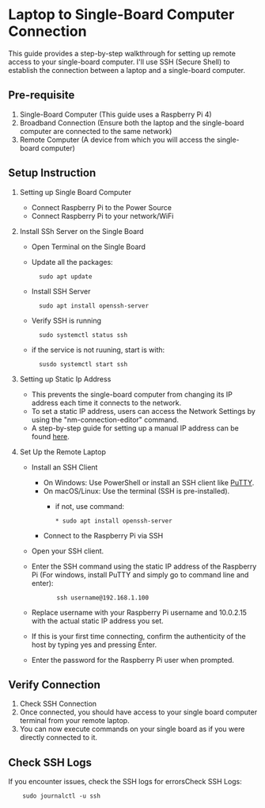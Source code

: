 # Laptop to Single-Board Computer Connection 

This guide provides a step-by-step walkthrough for setting up remote access to your single-board computer. I'll use SSH (Secure Shell) to establish the connection between a laptop and a single-board computer.

## Pre-requisite

1. Single-Board Computer (This guide uses a Raspberry Pi 4)
2. Broadband Connection (Ensure both the laptop and the single-board computer are connected to the same network)
3. Remote Computer (A device from which you will access the single-board computer)

## Setup Instruction

1. Setting up Single Board Computer
    * Connect Raspberry Pi to the Power Source
    * Connect Raspberry Pi to your network/WiFi
  
2. Install SSh Server on the Single Board
    * Open Terminal on the Single Board
    * Update all the packages:
        
            sudo apt update
    * Install SSH Server

            sudo apt install openssh-server

    * Verify SSH is running
    
            sudo systemctl status ssh

    * if the service is not ruuning, start is with:

            susdo systemctl start ssh


3. Setting up Static Ip Address
    * This prevents the single-board computer from changing its IP address each time it connects to the network.
    * To set a static IP address, users can access the Network Settings by using the "nm-connection-editor" command.
    * A step-by-step guide for setting up a manual IP address can be found [here](staticIP.md).

4. Set Up the Remote Laptop
   * Install an SSH Client
        * On Windows: Use PowerShell or install an SSH client like [PuTTY](https://www.chiark.greenend.org.uk/~sgtatham/putty/latest.html).
        * On macOS/Linux: Use the terminal (SSH is pre-installed).
          * if not, use command:
              
                * sudo apt install openssh-server         
        * Connect to the Raspberry Pi via SSH

   * Open your SSH client.
   * Enter the SSH command using the static IP address of the Raspberry Pi (For windows, install PuTTY and  simply go to command line and enter):
       
                ssh username@192.168.1.100

   * Replace username with your Raspberry Pi username and 10.0.2.15 with the actual static IP address you set.
   * If this is your first time connecting, confirm the authenticity of the host by typing yes and pressing Enter.
   * Enter the password for the Raspberry Pi user when prompted.

## Verify Connection
   1. Check SSH Connection
   2. Once connected, you should have access to your single board computer terminal from your remote laptop.
   3. You can now execute commands on your single board as if you were directly connected to it.

## Check SSH Logs

If you encounter issues, check the SSH logs for errorsCheck SSH Logs:

        sudo journalctl -u ssh